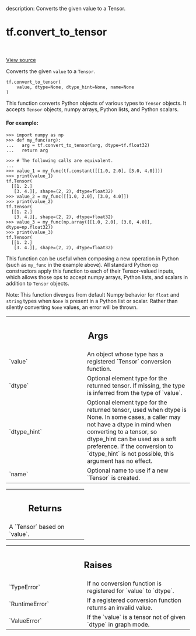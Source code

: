 description: Converts the given value to a Tensor.

<div itemscope itemtype="http://developers.google.com/ReferenceObject">
<meta itemprop="name" content="tf.convert_to_tensor" />
<meta itemprop="path" content="Stable" />
</div>

# tf.convert_to_tensor

<!-- Insert buttons and diff -->

<table class="tfo-notebook-buttons tfo-api nocontent" align="left">

</table>

<a target="_blank" class="external" href="/code/stable/tensorflow/python/framework/ops.py">View source</a>



Converts the given `value` to a `Tensor`.

<pre class="devsite-click-to-copy prettyprint lang-py tfo-signature-link">
<code>tf.convert_to_tensor(
    value, dtype=None, dtype_hint=None, name=None
)
</code></pre>



<!-- Placeholder for "Used in" -->

This function converts Python objects of various types to `Tensor`
objects. It accepts `Tensor` objects, numpy arrays, Python lists,
and Python scalars.

#### For example:



```
>>> import numpy as np
>>> def my_func(arg):
...   arg = tf.convert_to_tensor(arg, dtype=tf.float32)
...   return arg
```

```
>>> # The following calls are equivalent.
...
>>> value_1 = my_func(tf.constant([[1.0, 2.0], [3.0, 4.0]]))
>>> print(value_1)
tf.Tensor(
  [[1. 2.]
   [3. 4.]], shape=(2, 2), dtype=float32)
>>> value_2 = my_func([[1.0, 2.0], [3.0, 4.0]])
>>> print(value_2)
tf.Tensor(
  [[1. 2.]
   [3. 4.]], shape=(2, 2), dtype=float32)
>>> value_3 = my_func(np.array([[1.0, 2.0], [3.0, 4.0]], dtype=np.float32))
>>> print(value_3)
tf.Tensor(
  [[1. 2.]
   [3. 4.]], shape=(2, 2), dtype=float32)
```

This function can be useful when composing a new operation in Python
(such as `my_func` in the example above). All standard Python op
constructors apply this function to each of their Tensor-valued
inputs, which allows those ops to accept numpy arrays, Python lists,
and scalars in addition to `Tensor` objects.

Note: This function diverges from default Numpy behavior for `float` and
  `string` types when `None` is present in a Python list or scalar. Rather
  than silently converting `None` values, an error will be thrown.

<!-- Tabular view -->
 <table class="responsive fixed orange">
<colgroup><col width="214px"><col></colgroup>
<tr><th colspan="2"><h2 class="add-link">Args</h2></th></tr>

<tr>
<td>
`value`
</td>
<td>
An object whose type has a registered `Tensor` conversion function.
</td>
</tr><tr>
<td>
`dtype`
</td>
<td>
Optional element type for the returned tensor. If missing, the type
is inferred from the type of `value`.
</td>
</tr><tr>
<td>
`dtype_hint`
</td>
<td>
Optional element type for the returned tensor, used when dtype
is None. In some cases, a caller may not have a dtype in mind when
converting to a tensor, so dtype_hint can be used as a soft preference.
If the conversion to `dtype_hint` is not possible, this argument has no
effect.
</td>
</tr><tr>
<td>
`name`
</td>
<td>
Optional name to use if a new `Tensor` is created.
</td>
</tr>
</table>



<!-- Tabular view -->
 <table class="responsive fixed orange">
<colgroup><col width="214px"><col></colgroup>
<tr><th colspan="2"><h2 class="add-link">Returns</h2></th></tr>
<tr class="alt">
<td colspan="2">
A `Tensor` based on `value`.
</td>
</tr>

</table>



<!-- Tabular view -->
 <table class="responsive fixed orange">
<colgroup><col width="214px"><col></colgroup>
<tr><th colspan="2"><h2 class="add-link">Raises</h2></th></tr>

<tr>
<td>
`TypeError`
</td>
<td>
If no conversion function is registered for `value` to `dtype`.
</td>
</tr><tr>
<td>
`RuntimeError`
</td>
<td>
If a registered conversion function returns an invalid value.
</td>
</tr><tr>
<td>
`ValueError`
</td>
<td>
If the `value` is a tensor not of given `dtype` in graph mode.
</td>
</tr>
</table>

